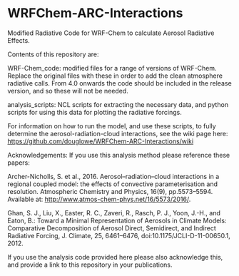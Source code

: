 # WRFChem-ARC-Interactions

Modified Radiative Code for WRF-Chem to calculate Aerosol Radiative Effects.

Contents of this repository are:

WRF-Chem_code: modified files for a range of versions of WRF-Chem. Replace the original files with these in order to add the clean atmosphere radiative calls. From 4.0 onwards the code should be included in the release version, and so these will not be needed.

analysis_scripts: NCL scripts for extracting the necessary data, and python scripts for using this data for plotting the radiative forcings.

For information on how to run the model, and use these scripts, to fully determine the aerosol-radiation-cloud interactions, see the wiki page here: https://github.com/douglowe/WRFChem-ARC-Interactions/wiki

Acknowledgements: If you use this analysis method please reference these papers:

Archer-Nicholls, S. et al., 2016. Aerosol–radiation–cloud interactions in a regional coupled model: the effects of convective parameterisation and resolution. Atmospheric Chemistry and Physics, 16(9), pp.5573–5594. Available at: http://www.atmos-chem-phys.net/16/5573/2016/.

Ghan, S. J., Liu, X., Easter, R. C., Zaveri, R., Rasch, P. J., Yoon, J.-H., and Eaton, B.: Toward a Minimal Representation of Aerosols in Climate Models: Comparative Decomposition of Aerosol Direct, Semidirect, and Indirect Radiative Forcing, J. Climate, 25, 6461–6476, doi:10.1175/JCLI-D-11-00650.1, 2012.

If you use the analysis code provided here please also acknowledge this, and provide a link to this repository in your publications.
